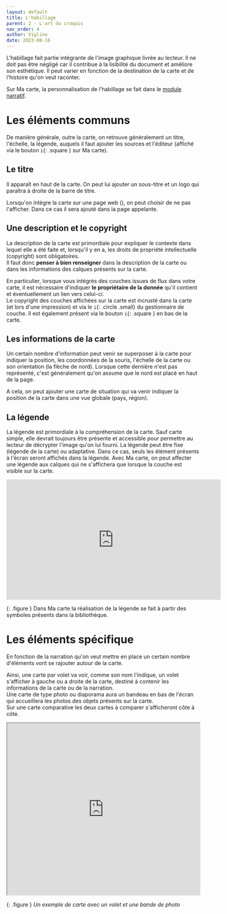 ```yaml
---
layout: default
title: L'habillage
parent: 2 - L'art du croquis
nav_order: 4
author: Viglino
date: 2023-08-16
---
```

L'habillage fait partie intégrante de l'image graphique livrée au lecteur. Il ne doit pas être négligé car il contribue à la lisibilité du document et améliore son esthétique. Il peut varier en fonction de la destination de la carte et de l'histoire qu'on veut raconter.   

Sur Ma carte, la personnalisation de l'habillage se fait dans le [module narratif](https://macarte.ign.fr/edition/narration/).

# Les éléments communs

De manière générale, outre la carte, on retrouve généralement un titre, l'échelle, la légende, auquels il faut ajouter les sources et l'éditeur (affiché via le bouton `i`{: .square } sur Ma carte).

## Le titre

Il apparaît en haut de la carte. On peut lui ajouter un sous-titre et un logo qui paraîtra à droite de la barre de titre.

Lorsqu'on intègre la carte sur une page web (<i class="fa fa-share-alt"></i>), on peut choisir de ne pas l'afficher. Dans ce cas il sera ajouté dans la page appelante.

## Une description et le copyright 

La description de la carte est primordiale pour expliquer le contexte dans lequel elle a été faite et, lorsqu'il y en a, les droits de propriété intellectuelle (copyright) sont obligatoires.    
Il faut donc **penser à bien renseigner** dans la description de la carte ou dans les informations des calques présents sur la carte.

En particulier, lorsque vous intégrés des couches issues de flux dans votre carte, il est nécessaire d'indiquer **le propriétaire de la donnée** qu'il contient et éventuellement un lien vers celui-ci.   
Le copyright des couches affichées sur la carte est incrusté dans la carte (et lors d'une impression) et via le `i`{: .circle .small} du gestionnaire de couche. Il est également présent via le bouton `i`{: .square } en bas de la carte. 

## Les informations de la carte

Un certain nombre d'information peut venir se superposer à la carte pour indiquer la position, les coordonnées de la souris, l'échelle de la carte ou son orientation (la flèche de nord). Lorsque cette dernière n'est pas représenté, c'est généralement qu'on assume que le nord est placé en haut de la page.

A cela, on peut ajouter une carte de situation qui va venir indiquer la position de la carte dans une vue globale (pays, région).

## La légende

La légende est primordiale à la compréhension de la carte. Sauf carte simple, elle devrait toujours être présente et accessible pour permettre au lecteur de décrypter l'image qu'on lui fourni. La légende peut être fixe (légende de la carte) ou adaptative. Dans ce cas, seuls les élément présents à l'écran seront affichés dans la légende. Avec Ma carte, on peut affecter une légende aux calques qui ne s'affichera que lorsque la couche est visible sur la carte.

<iframe width="560" height="315" src="https://www.youtube.com/embed/F4P0JSpOu5U" title="YouTube video player" frameborder="0" allow="accelerometer; autoplay; clipboard-write; encrypted-media; gyroscope; picture-in-picture; web-share" allowfullscreen></iframe>

{: .figure }
Dans Ma carte la réalisation de la légende se fait à partir des symboles présents dans la bibliothèque.

# Les éléments spécifique

En fonction de la narration qu'on veut mettre en place un certain nombre d'éléments vont se rajouter autour de la carte.

Ainsi, une carte par volet va voir, comme son nom l'indique, un volet s'afficher à gauche ou a droite de la carte, destiné à contenir les informations de la carte ou de la narration.   
Une carte de type photo ou diaporama aura un bandeau en bas de l'écran qui accueillera les photos des objets présents sur la carte.   
Sur une carte comparative les deux cartes à comparer s'afficheront côte à côte.

<iframe src="https://macarte.ign.fr/carte/919231e3262504ae6680ed7a5352732d/Paris-d-autrefois?noZoom&gh=u09tvmtm-15" width="100%" height="450px"></iframe>

{: .figure }
*Un exemple de carte avec un volet et une bande de photo*